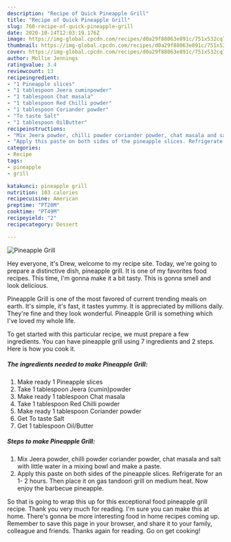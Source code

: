```yaml
---
description: "Recipe of Quick Pineapple Grill"
title: "Recipe of Quick Pineapple Grill"
slug: 760-recipe-of-quick-pineapple-grill
date: 2020-10-14T12:03:19.176Z
image: https://img-global.cpcdn.com/recipes/d0a29f88063e891c/751x532cq70/pineapple-grill-recipe-main-photo.jpg
thumbnail: https://img-global.cpcdn.com/recipes/d0a29f88063e891c/751x532cq70/pineapple-grill-recipe-main-photo.jpg
cover: https://img-global.cpcdn.com/recipes/d0a29f88063e891c/751x532cq70/pineapple-grill-recipe-main-photo.jpg
author: Mollie Jennings
ratingvalue: 3.4
reviewcount: 13
recipeingredient:
- "1 Pineapple slices"
- "1 tablespoon Jeera cuminpowder"
- "1 tablespoon Chat masala"
- "1 tablespoon Red Chilli powder"
- "1 tablespoon Coriander powder"
- "To taste Salt"
- "1 tablespoon OilButter"
recipeinstructions:
- "Mix Jeera powder, chilli powder coriander powder, chat masala and salt with little water in a mixing bowl and make a paste."
- "Apply this paste on both sides of the pineapple slices. Refrigerate for an 1- 2 hours. Then place it on gas tandoori grill on medium heat. Now enjoy the barbecue pineapple."
categories:
- Recipe
tags:
- pineapple
- grill

katakunci: pineapple grill 
nutrition: 103 calories
recipecuisine: American
preptime: "PT20M"
cooktime: "PT49M"
recipeyield: "2"
recipecategory: Dessert

---
```



![Pineapple Grill](https://img-global.cpcdn.com/recipes/d0a29f88063e891c/751x532cq70/pineapple-grill-recipe-main-photo.jpg)

Hey everyone, it's Drew, welcome to my recipe site. Today, we're going to prepare a distinctive dish, pineapple grill. It is one of my favorites food recipes. This time, I'm gonna make it a bit tasty. This is gonna smell and look delicious.



Pineapple Grill is one of the most favored of current trending meals on earth. It's simple, it's fast, it tastes yummy. It is appreciated by millions daily. They're fine and they look wonderful. Pineapple Grill is something which I've loved my whole life.


To get started with this particular recipe, we must prepare a few ingredients. You can have pineapple grill using 7 ingredients and 2 steps. Here is how you cook it.

<!--inarticleads1-->

##### The ingredients needed to make Pineapple Grill:

1. Make ready 1 Pineapple slices
1. Take 1 tablespoon Jeera (cumin)powder
1. Make ready 1 tablespoon Chat masala
1. Take 1 tablespoon Red Chilli powder
1. Make ready 1 tablespoon Coriander powder
1. Get To taste Salt
1. Get 1 tablespoon Oil/Butter




<!--inarticleads2-->

##### Steps to make Pineapple Grill:

1. Mix Jeera powder, chilli powder coriander powder, chat masala and salt with little water in a mixing bowl and make a paste.
1. Apply this paste on both sides of the pineapple slices. Refrigerate for an 1- 2 hours. Then place it on gas tandoori grill on medium heat. Now enjoy the barbecue pineapple.




So that is going to wrap this up for this exceptional food pineapple grill recipe. Thank you very much for reading. I'm sure you can make this at home. There's gonna be more interesting food in home recipes coming up. Remember to save this page in your browser, and share it to your family, colleague and friends. Thanks again for reading. Go on get cooking!
